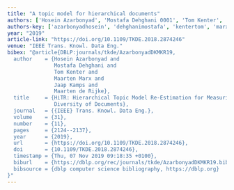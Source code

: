 ```yaml
---
title: "A topic model for hierarchical documents"
authors: ['Hosein Azarbonyad', 'Mostafa Dehghani 0001', 'Tom Kenter', 'Maarten Marx', 'Jaap Kamps', 'Maarten de Rijke']
authors-key: ['azarbonyadhosein', 'dehghanimostafa', 'kentertom', 'marxmaarten', 'kampsjaap', 'demaarten']
year: "2019"
article-link: "https://doi.org/10.1109/TKDE.2018.2874246"
venue: "IEEE Trans. Knowl. Data Eng."
bibex: "@article{DBLP:journals/tkde/AzarbonyadDKMKR19,
  author    = {Hosein Azarbonyad and
               Mostafa Dehghani and
               Tom Kenter and
               Maarten Marx and
               Jaap Kamps and
               Maarten de Rijke},
  title     = {HiTR: Hierarchical Topic Model Re-Estimation for Measuring Topical
               Diversity of Documents},
  journal   = {{IEEE} Trans. Knowl. Data Eng.},
  volume    = {31},
  number    = {11},
  pages     = {2124--2137},
  year      = {2019},
  url       = {https://doi.org/10.1109/TKDE.2018.2874246},
  doi       = {10.1109/TKDE.2018.2874246},
  timestamp = {Thu, 07 Nov 2019 09:18:35 +0100},
  biburl    = {https://dblp.org/rec/journals/tkde/AzarbonyadDKMKR19.bib},
  bibsource = {dblp computer science bibliography, https://dblp.org}
}"
---
```

